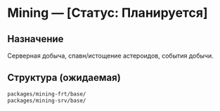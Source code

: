 # Mining — [Статус: Планируется]

## Назначение

Серверная добыча, спавн/истощение астероидов, события добычи.

## Структура (ожидаемая)

```txt
packages/mining-frt/base/
packages/mining-srv/base/
```
